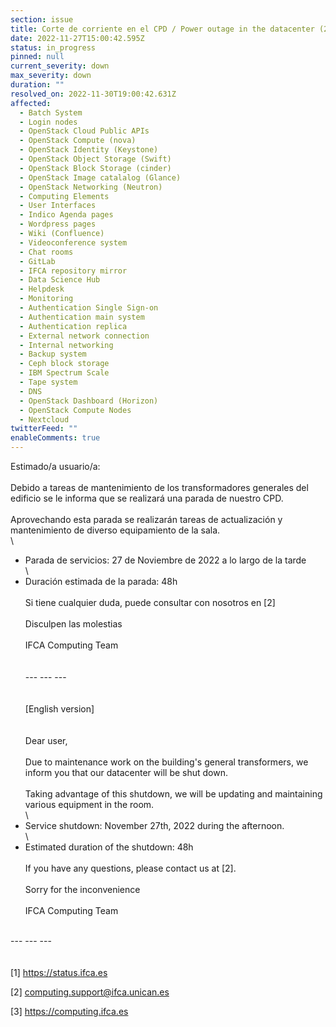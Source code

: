 ```yaml
---
section: issue
title: Corte de corriente en el CPD / Power outage in the datacenter (27-11-2022)
date: 2022-11-27T15:00:42.595Z
status: in_progress
pinned: null
current_severity: down
max_severity: down
duration: ""
resolved_on: 2022-11-30T19:00:42.631Z
affected:
  - Batch System
  - Login nodes
  - OpenStack Cloud Public APIs
  - OpenStack Compute (nova)
  - OpenStack Identity (Keystone)
  - OpenStack Object Storage (Swift)
  - OpenStack Block Storage (cinder)
  - OpenStack Image catalalog (Glance)
  - OpenStack Networking (Neutron)
  - Computing Elements
  - User Interfaces
  - Indico Agenda pages
  - Wordpress pages
  - Wiki (Confluence)
  - Videoconference system
  - Chat rooms
  - GitLab
  - IFCA repository mirror
  - Data Science Hub
  - Helpdesk
  - Monitoring
  - Authentication Single Sign-on
  - Authentication main system
  - Authentication replica
  - External network connection
  - Internal networking
  - Backup system
  - Ceph block storage
  - IBM Spectrum Scale
  - Tape system
  - DNS
  - OpenStack Dashboard (Horizon)
  - OpenStack Compute Nodes
  - Nextcloud
twitterFeed: ""
enableComments: true
---
```

Estimado/a usuario/a:\
\
Debido a tareas de mantenimiento de los transformadores generales del edificio se le informa que se realizará una parada de nuestro CPD.\
\
Aprovechando esta parada se realizarán tareas de actualización y mantenimiento de diverso equipamiento de la sala.\
\

* Parada de servicios: 27 de Noviembre de 2022 a lo largo de la tarde\
  \
* Duración estimada de la parada: 48h\
  \
  Si tiene cualquier duda, puede consultar con nosotros en \[2]\
  \
  Disculpen las molestias\
  \
  IFCA Computing Team\
  \
  \
  --- --- ---\
  \
  \
  \[English version]\
  \
  \
  Dear user,\
  \
  Due to maintenance work on the building's general transformers, we inform you that our datacenter will be shut down.\
  \
  Taking advantage of this shutdown, we will be updating and maintaining various equipment in the room.\
  \
* Service shutdown: November 27th, 2022 during the afternoon.\
  \
* Estimated duration of the shutdown: 48h\
  \
  If you have any questions, please contact us at \[2].\
  \
  Sorry for the inconvenience\
  \
  IFCA Computing Team

\
--- --- ---\
\
\
\[1] <https://status.ifca.es>

\[2] [computing.support@ifca.unican.es](mailto:computing.support@ifca.unican.es)

\[3] <https://computing.ifca.es>